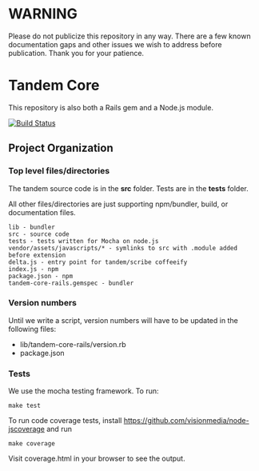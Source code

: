 WARNING
===

Please do not publicize this repository in any way. There are a few known documentation gaps and other issues we wish to address before publication. Thank you for your patience.

Tandem Core
===

This repository is also both a Rails gem and a Node.js module.

[![Build Status](https://secure.travis-ci.org/stypi/tandem-core.png?branch=master)](http://travis-ci.org/stypi/tandem-core)


Project Organization
---

### Top level files/directories

The tandem source code is in the **src** folder. Tests are in the **tests** folder.

All other files/directories are just supporting npm/bundler, build, or documentation files.

    lib - bundler
    src - source code
    tests - tests written for Mocha on node.js
    vendor/assets/javascripts/* - symlinks to src with .module added before extension
    delta.js - entry point for tandem/scribe coffeeify
    index.js - npm
    package.json - npm
    tandem-core-rails.gemspec - bundler
    

### Version numbers

Until we write a script, version numbers will have to be updated in the following files:

- lib/tandem-core-rails/version.rb
- package.json


### Tests

We use the mocha testing framework. To run:

    make test

To run code coverage tests, install https://github.com/visionmedia/node-jscoverage and run

    make coverage

Visit coverage.html in your browser to see the output.
